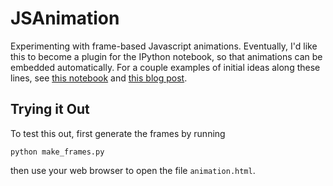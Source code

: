 JSAnimation
===========

Experimenting with frame-based Javascript animations.
Eventually, I'd like this to become a plugin for the IPython notebook, so
that animations can be embedded automatically.  For a couple examples of
initial ideas along these lines, see
[this notebook](http://nbviewer.ipython.org/5573741) and
[this blog post](http://jakevdp.github.io/blog/2013/05/12/embedding-matplotlib-animations/).


Trying it Out
-------------
To test this out, first generate the frames by running

    python make_frames.py

then use your web browser to open the file ``animation.html``.